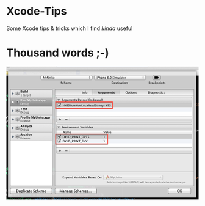 Xcode-Tips
==========

Some Xcode tips &amp; tricks which I find *kinda* useful

Thousand words ;-)
==================

![Scheme Run Arguments](http://github.com/exalted/Xcode-Tips/raw/master/Scheme%20Run%20Arguments.png "Scheme Run Arguments")
